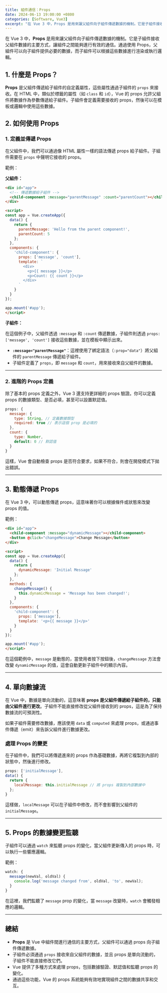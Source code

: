 ```yaml
---
title: 組件通信：Props
date: 2024-06-13 19:00:00 +0800
categories: [Software, Vue3]
excerpt: "在 Vue 3 中，Props 是用來讓父組件向子組件傳遞數據的機制。它是子組件接收父組件數據的主要方式，讓組件之間能夠進行有效的通信。通過使用 Props，父組件可以向子組件提供必要的數據，而子組件可以根據這些數據進行渲染或執行邏輯"
---
```


在 Vue 3 中，**Props** 是用來讓父組件向子組件傳遞數據的機制。它是子組件接收父組件數據的主要方式，讓組件之間能夠進行有效的通信。通過使用 Props，父組件可以向子組件提供必要的數據，而子組件可以根據這些數據進行渲染或執行邏輯。

## 1. **什麼是 Props？**

**Props** 是父組件傳遞給子組件的自定義屬性，這些屬性通過子組件的 `props` 來接收。在 HTML 中，類似於標籤的屬性（如 `class` 和 `id`），Vue 的 props 允許父組件將數據作為參數傳遞給子組件。子組件會定義需要接收的 props，然後可以在模板或邏輯中使用這些數據。

## 2. **如何使用 Props**

### **1. 定義並傳遞 Props**

在父組件中，我們可以通過像 HTML 屬性一樣的語法傳遞 props 給子組件。子組件需要在 `props` 中聲明它接收的 props。

範例：

**父組件：**

```html
<div id="app">
  <!-- 傳遞數據給子組件 -->
  <child-component :message="parentMessage" :count="parentCount"></child-component>
</div>

<script>
const app = Vue.createApp({
  data() {
    return {
      parentMessage: 'Hello from the parent component!',
      parentCount: 5
    };
  },
  components: {
    'child-component': {
      props: ['message', 'count'],
      template: `
        <div>
          <p>{{ message }}</p>
          <p>Count: {{ count }}</p>
        </div>
      `
    }
  }
});

app.mount('#app');
</script>
```

**子組件：**

在這個例子中，父組件透過 `:message` 和 `:count` 傳遞數據，子組件則透過 `props: ['message', 'count']` 接收這些數據，並在模板中顯示出來。

- **`:message="parentMessage"`**：這裡使用了綁定語法（`:prop="data"`）將父組件的 `parentMessage` 傳遞給子組件。
- 子組件定義了 `props`，即 `message` 和 `count`，用來接收來自父組件的數據。

---

### **2. 進階的 Props 定義**

除了基本的 props 定義之外，Vue 3 還支持更詳細的 props 驗證。你可以定義 props 的數據類型、是否必填，甚至可以設置默認值。

```js
props: {
  message: {
    type: String, // 定義數據類型
    required: true // 表示這個 prop 是必填的
  },
  count: {
    type: Number,
    default: 0 // 默認值
  }
}
```

這樣，Vue 會自動檢查 props 是否符合要求，如果不符合，則會在開發模式下拋出錯誤。

---

## 3. **動態傳遞 Props**

在 Vue 3 中，可以動態傳遞 props，這意味著你可以根據條件或狀態來改變 props 的值。

範例：

```html
<div id="app">
  <child-component :message="dynamicMessage"></child-component>
  <button @click="changeMessage">Change Message</button>
</div>

<script>
const app = Vue.createApp({
  data() {
    return {
      dynamicMessage: 'Initial Message'
    };
  },
  methods: {
    changeMessage() {
      this.dynamicMessage = 'Message has been changed!';
    }
  },
  components: {
    'child-component': {
      props: ['message'],
      template: '<p>{{ message }}</p>'
    }
  }
});

app.mount('#app');
</script>
```

在這個範例中，`message` 是動態的，當使用者按下按鈕後，`changeMessage` 方法會改變 `dynamicMessage` 的值，這會自動更新子組件中的顯示內容。

---

## 4. **單向數據流**

在 Vue 中，數據是單向流動的，這意味著 **props 是父組件傳遞給子組件的，只能由父組件進行更改**。子組件不能直接修改從父組件接收到的 props，這是為了保持數據流的可預測性。

如果子組件需要修改數據，應該使用 `data` 或 `computed` 來處理 props，或通過事件傳遞（emit）來告訴父組件進行數據更改。

### **處理 Props 的變更**

在子組件中，我們可以將傳遞進來的 props 作為基礎數據，再將它複製到內部的狀態中，然後進行修改。

```js
props: ['initialMessage'],
data() {
  return {
    localMessage: this.initialMessage // 將 props 複製到內部數據中
  };
}
```

這樣做，`localMessage` 可以在子組件中修改，而不會影響到父組件的 `initialMessage`。

---

## 5. **Props 的數據變更監聽**

子組件可以通過 `watch` 來監聽 props 的變化，當父組件更新傳入的 props 時，可以執行一些響應邏輯。

範例：

```js
watch: {
  message(newVal, oldVal) {
    console.log('message changed from', oldVal, 'to', newVal);
  }
}
```

在這裡，我們監聽了 `message` prop 的變化，當 `message` 改變時，`watch` 會觸發相應的邏輯。

---

## 總結

- **Props** 是 Vue 中組件間進行通信的主要方式，父組件可以通過 props 向子組件傳遞數據。
- 子組件必須通過 `props` 接收來自父組件的數據，並且 props 是單向流動的，子組件不能直接修改它們。
- Vue 提供了多種方式來處理 props，包括數據驗證、默認值和監聽 props 的變化。
- 通過這些功能，Vue 的 props 系統能夠有效地實現組件之間的數據共享和交互。
